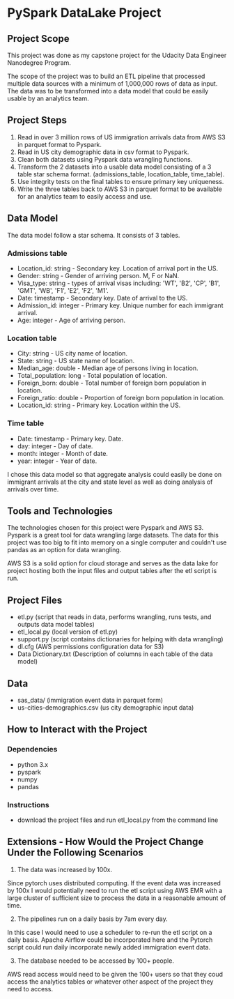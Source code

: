 # PySpark DataLake Project

## Project Scope

This project was done as my capstone project for the Udacity Data Engineer Nanodegree Program. 

The scope of the project was to build an ETL pipeline that processed multiple data sources with a minimum of 1,000,000 rows of data as input. The data was to be transformed into a data model that could be easily usable by an analytics team.

## Project Steps
1. Read in over 3 million rows of US immigration arrivals data from AWS S3 in parquet format to Pyspark.
2. Read in US city demographic data in csv format to Pyspark.
3. Clean both datasets using Pyspark data wrangling functions.
4. Transform the 2 datasets into a usable data model consisting of a 3 table star schema format. (admissions_table, location_table, time_table).
5. Use integrity tests on the final tables to ensure primary key uniqueness.
6. Write the three tables back to AWS S3 in parquet format to be available for an analytics team to easily access and use.

## Data Model

The data model follow a star schema. It consists of 3 tables.

### Admissions table

- Location_id: string - Secondary key. Location of arrival port in the US.
- Gender: string - Gender of arriving person. M, F or NaN.
- Visa_type: string - types of arrival visas including: 'WT', 'B2', 'CP', 'B1', 'GMT', 'WB', 'F1', 'E2', 'F2', 'M1'.
- Date: timestamp - Secondary key. Date of arrival to the US.
- Admission_id: integer - Primary key. Unique number for each immigrant arrival.
- Age: integer - Age of arriving person.

### Location table

- City: string - US city name of location.
- State: string - US state name of location.
- Median_age: double - Median age of persons living in location.
- Total_population: long - Total population of location.
- Foreign_born: double - Total number of foreign born population in location.
- Foreign_ratio: double - Proportion of foreign born population in location.
- Location_id: string - Primary key. Location within the US.

### Time table

- Date: timestamp - Primary key. Date.
- day: integer - Day of date.
- month: integer - Month of date.
- year: integer - Year of date.

I chose this data model so that aggregate analysis could easily be done on immigrant arrivals at the city and state level as well as doing analysis of arrivals over time.

## Tools and Technologies

The technologies chosen for this project were Pyspark and AWS S3.
Pyspark is a great tool for data wrangling large datasets. The data for this project was too big to fit into memory on a single computer and couldn't use pandas as an option for data wrangling. 

AWS S3 is a solid option for cloud storage and serves as the data lake for project hosting both the input files and output tables after the etl script is run.

## Project Files

- etl.py (script that reads in data, performs wrangling, runs tests, and outputs data model tables)
- etl_local.py (local version of etl.py)
- support.py (script contains dictionaries for helping with data wrangling)
- dl.cfg (AWS permissions configuration data for S3)
- Data Dictionary.txt (Description of columns in each table of the data model)

## Data
- sas_data/ (immigration event data in parquet form)
- us-cities-demographics.csv (us city demographic input data)

## How to Interact with the Project

### Dependencies
- python 3.x
- pyspark
- numpy
- pandas

### Instructions
- download the project files and run etl_local.py from the command line 

## Extensions - How Would the Project Change Under the Following Scenarios

1. The data was increased by 100x.

Since pytorch uses distributed computing. If the event data was increased by 100x I would potentially need to run the etl script using AWS EMR with a large cluster of sufficient size to process the data in a reasonable amount of time.

2. The pipelines run on a daily basis by 7am every day.

In this case I would need to use a scheduler to re-run the etl script on a daily basis. Apache Airflow could be incorporated here and the Pytorch script could run daily incorporate newly added immigration event data.

3. The database needed to be accessed by 100+ people.

AWS read access would need to be given the 100+ users so that they coud access the analytics tables or whatever other aspect of the project they need to access.
